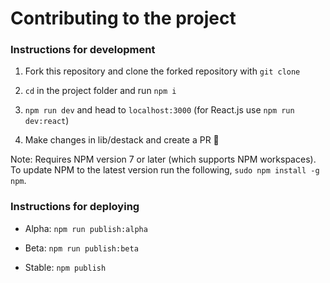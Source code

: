 # Contributing to the project

### Instructions for development

1. Fork this repository and clone the forked repository with `git clone`

2. `cd` in the project folder and run `npm i`

3. `npm run dev` and head to `localhost:3000` (for React.js use `npm run dev:react`)

4. Make changes in lib/destack and create a PR 🚀

Note: Requires NPM version 7 or later (which supports NPM workspaces). To update NPM to the latest version run the following, `sudo npm install -g npm`.

### Instructions for deploying

- Alpha: `npm run publish:alpha`

- Beta: `npm run publish:beta`

- Stable: `npm publish`
